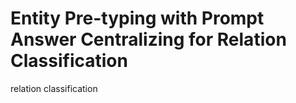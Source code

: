 # Entity Pre-typing with Prompt Answer Centralizing for Relation Classification

relation classification
